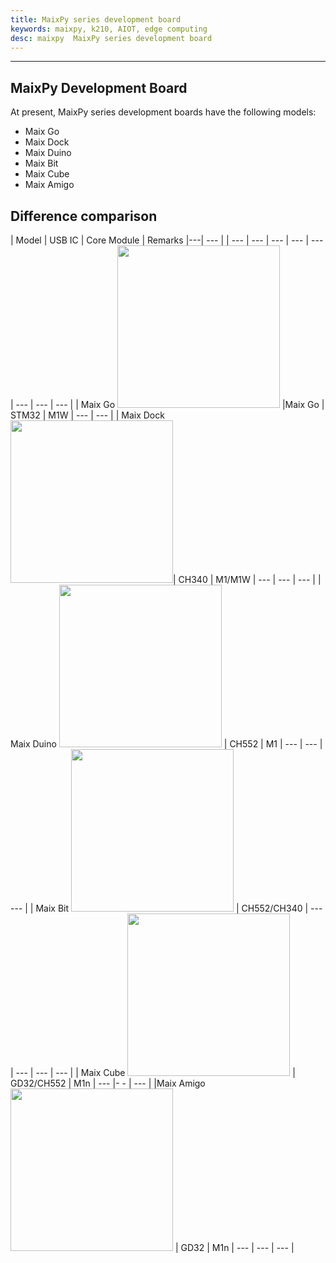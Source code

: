 ```yaml
---
title: MaixPy series development board
keywords: maixpy, k210, AIOT, edge computing
desc: maixpy  MaixPy series development board
---
```



-------

## MaixPy Development Board

At present, MaixPy series development boards have the following models:

- Maix Go
- Maix Dock
- Maix Duino
- Maix Bit
- Maix Cube
- Maix Amigo

## Difference comparison

| Model | USB IC | Core Module | Remarks |---| --- |
| --- | --- | --- | --- | --- | --- | --- | --- |
| Maix Go <img src="../../assets/dk_board/maix_go/Go.jpg" width="260"> |Maix Go | STM32 | M1W | --- | --- |
| Maix Dock <img src="../../assets/dk_board/maix_dock/Dan_Dock.png" width="260">| CH340 | M1/M1W | --- | --- | --- |
| Maix Duino <img src="../../assets/dk_board/maix_duino/maixduino_0.png" width="260"> | CH552 | M1 | --- | --- | --- |
| Maix Bit <img src="../../assets/dk_board/maix_bit/BiT.png" width="260"> | CH552/CH340 | --- | --- | --- | --- |
| Maix Cube <img src="../../assets/dk_board/maix_cube/maixcube_2020-06-13_06-31-29.png" width="260"> | GD32/CH552 | M1n | --- |- - | --- |
|Maix Amigo <img src="" width="260"> | GD32 | M1n | --- | --- | --- |
